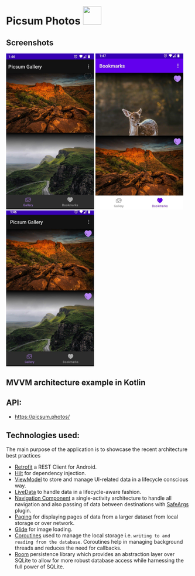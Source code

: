 # Picsum Photos <image src="/images/photo_z.jpg" width=50 height=50>

## Screenshots
<img src="images/photo_1.jpg" alt="Screenshots1" width="240" height="425" />
<img src="images/photo_2.jpg" alt="Screenshots2" width="240" height="425" />
<img src="images/photo_3.jpg" alt="Screenshots3" width="240" height="425" />
	
## MVVM architecture example in Kotlin

## API:
* https://picsum.photos/

## Technologies used:

The main purpose of the application is to showcase the recent architecture best practices

* [Retrofit](https://square.github.io/retrofit/) a REST Client for Android.
* [Hilt](https://dagger.dev/hilt/) for dependency injection.
* [ViewModel](https://developer.android.com/topic/libraries/architecture/viewmodel) to store and manage UI-related data in a lifecycle conscious way.
* [LiveData](https://developer.android.com/topic/libraries/architecture/livedata) to handle data in a lifecycle-aware fashion.
* [Navigation Component](https://developer.android.com/guide/navigation) a single-activity architecture to handle all navigation and also passing of data between destinations with [SafeArgs](https://developer.android.com/guide/navigation/navigation-pass-data) plugin.
* [Paging](https://developer.android.com/topic/libraries/architecture/paging/v3-overview) for displaying pages of data from a larger dataset from local storage or over network.
* [Glide](https://bumptech.github.io/glide/) for image loading.
* [Coroutines](https://kotlinlang.org/docs/reference/coroutines-overview.html) used to manage the local storage i.e. `writing to and reading from the database`. Coroutines help in managing background threads and reduces the need for callbacks.
* [Room](https://developer.android.com/topic/libraries/architecture/room) persistence library which provides an abstraction layer over SQLite to allow for more robust database access while harnessing the full power of SQLite.


